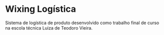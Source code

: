 # Wixing Logística

Sistema de logística de produto desenvolvido como trabalho final de curso na escola técnica Luiza de Teodoro Vieira.
